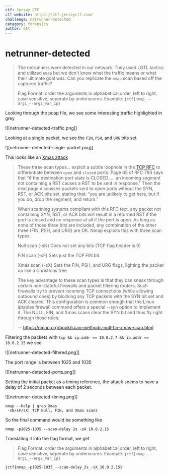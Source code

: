```yaml
---
ctf: Jersey CTF
ctf-website: https://ctf.jerseyctf.com/
challenge: netrunner-detected
category: forensics
author: ott
---
```

# netrunner-detected

> The netrunners were detected in our network. They used LOTL tactics and utilized `nmap` but we don't know what the traffic means or what their ultimate goal was. Can you replicate the `nmap` scan based off the captured traffic?
>
> Flag Format: order the arguments in alphabetical order, left to right, case sensitive, seperate by underscores. Example: `jctf{nmap_--arg1_--arg2_var_ip}`

Looking through the pcap file, we see some interesting traffic highlighted in grey

![[netrunner-detected-traffic.png]]

Looking at a single packet, we see the `FIN`, `PSH`, and `URG` bits set

![[netrunner-detected-single-packet.png]]

This looks like an [Xmas attack](https://nmap.org/book/scan-methods-null-fin-xmas-scan.html)

>These three scan types... exploit a subtle loophole in the [TCP RFC](http://www.rfc-editor.org/rfc/rfc793.txt) to differentiate between `open` and `closed` ports. Page 65 of RFC 793 says that “if the destination port state is CLOSED .... an incoming segment not containing a RST causes a RST to be sent in response.” Then the next page discusses packets sent to open ports without the SYN, RST, or ACK bits set, stating that: “you are unlikely to get here, but if you do, drop the segment, and return.”
>
> When scanning systems compliant with this RFC text, any packet not containing SYN, RST, or ACK bits will result in a returned RST if the port is closed and no response at all if the port is open. As long as none of those three bits are included, any combination of the other three (FIN, PSH, and URG) are OK. Nmap exploits this with three scan types:
> 
> Null scan (-sN)
> 	Does not set any bits (TCP flag header is 0)
> 
> FIN scan (-sF)
> 	Sets just the TCP FIN bit.
> 
> Xmas scan (-sX)
> 	Sets the FIN, PSH, and URG flags, lighting the packet up like a Christmas tree.
> 	
> The key advantage to these scan types is that they can sneak through certain non-stateful firewalls and packet filtering routers. Such firewalls try to prevent incoming TCP connections (while allowing outbound ones) by blocking any TCP packets with the SYN bit set and ACK cleared. This configuration is common enough that the Linux iptables firewall command offers a special --syn option to implement it. The NULL, FIN, and Xmas scans clear the SYN bit and thus fly right through those rules.
>
> -- https://nmap.org/book/scan-methods-null-fin-xmas-scan.html

Filtering the packets with `tcp && ip.addr == 10.0.2.7 && ip.addr == 10.0.2.15` we see

![[netrunner-detected-filtered.png]]

The port range is between 1025 and 1035

![[netrunner-detected-ports.png]]

Setting the initial packet as a timing reference, the attack seems to have a delay of 2 seconds between each packet.

![[netrunner-detected-timing.png]]

```
nmap --help | grep Xmas  
 -sN/sF/sX: TCP Null, FIN, and Xmas scans
```

So the final command would be something like 

```
nmap -p1025-1035 --scan-delay 2s -sX 10.0.2.15
```

Translating it into the flag format, we get

> Flag Format: order the arguments in alphabetical order, left to right, case sensitive, seperate by underscores. Example: `jctf{nmap_--arg1_--arg2_var_ip}`

```
jctf{nmap_-p1025-1035_--scan-delay_2s_-sX_10.0.2.15}
```

